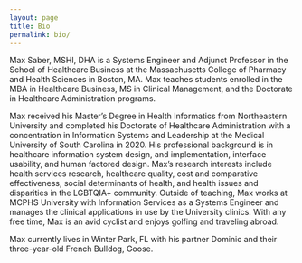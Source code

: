 ```yaml
---
layout: page
title: Bio
permalink: bio/
---
```


Max Saber, MSHI, DHA is a Systems Engineer and Adjunct Professor in the School of Healthcare Business at the Massachusetts College of Pharmacy and Health Sciences in Boston, MA. Max teaches students enrolled in the MBA in Healthcare Business, MS in Clinical Management, and the Doctorate in Healthcare Administration programs. 

Max received his Master’s Degree in Health Informatics from Northeastern University and completed his Doctorate of Healthcare Administration with a concentration in Information Systems and Leadership at the Medical University of South Carolina in 2020. His professional background is in healthcare information system design, and implementation, interface usability, and human factored design. Max’s research interests include health services research, healthcare quality, cost and comparative effectiveness, social determinants of health, and health issues and disparities in the LGBTQIA+ community. Outside of teaching, Max works at MCPHS University with Information Services as a Systems Engineer and manages the clinical applications in use by the University clinics. With any free time, Max is an avid cyclist and enjoys golfing and traveling abroad.

Max currently lives in Winter Park, FL with his partner Dominic and their three-year-old French Bulldog, Goose.
